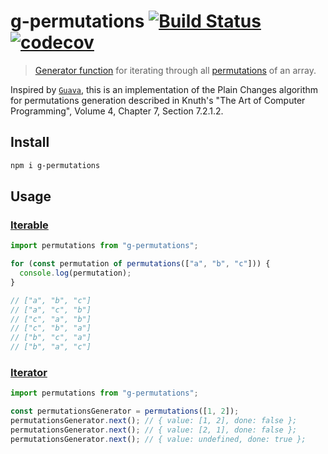 # g-permutations [![Build Status](https://travis-ci.org/mfulton26/g-permutations.svg?branch=master)](https://travis-ci.org/mfulton26/g-permutations) [![codecov](https://codecov.io/gh/mfulton26/g-permutations/branch/master/graph/badge.svg)](https://codecov.io/gh/mfulton26/g-permutations)

> [Generator function](https://developer.mozilla.org/en-US/docs/Web/JavaScript/Reference/Statements/function*) for iterating through all [permutations](https://en.wikipedia.org/wiki/Permutation) of an array.

Inspired by [`Guava`](https://github.com/google/guava), this is an implementation of the Plain Changes algorithm for permutations generation described in Knuth's "The Art of Computer Programming", Volume 4, Chapter 7, Section 7.2.1.2.

## Install

```sh
npm i g-permutations
```

## Usage

### [Iterable](https://developer.mozilla.org/en-US/docs/Web/JavaScript/Reference/Iteration_protocols#The_iterable_protocol)

```typescript
import permutations from "g-permutations";

for (const permutation of permutations(["a", "b", "c"])) {
  console.log(permutation);
}

// ["a", "b", "c"]
// ["a", "c", "b"]
// ["c", "a", "b"]
// ["c", "b", "a"]
// ["b", "c", "a"]
// ["b", "a", "c"]
```

### [Iterator](https://developer.mozilla.org/en-US/docs/Web/JavaScript/Reference/Iteration_protocols#The_iterator_protocol)

```typescript
import permutations from "g-permutations";

const permutationsGenerator = permutations([1, 2]);
permutationsGenerator.next(); // { value: [1, 2], done: false };
permutationsGenerator.next(); // { value: [2, 1], done: false };
permutationsGenerator.next(); // { value: undefined, done: true };
```
